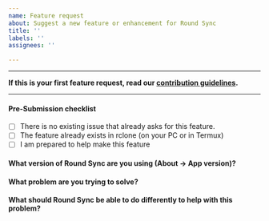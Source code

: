 ```yaml
---
name: Feature request
about: Suggest a new feature or enhancement for Round Sync
title: ''
labels: ''
assignees: ''

---
```


---
**If this is your first feature request, read our [contribution guidelines](../blob/master/CONTRIBUTING.md#requesting-a-new-feature).**

---

#### Pre-Submission checklist
<!-- Check items by adding an x like this: - [x] I'm checked --->

 - [ ] There is no existing issue that already asks for this feature.<br />
 - [ ] The feature already exists in rclone (on your PC or in Termux)
 - [ ] I am prepared to help make this feature

#### What version of Round Sync are you using (About -> App version)?



#### What problem are you trying to solve?
<!-- describe your goals or problems, save the solution for the next question -->


#### What should Round Sync be able to do differently to help with this problem?
<!-- describe your ideas: how would you solve this problem?  -->
